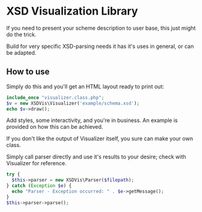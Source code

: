 # XSD Visualization Library

If you need to present your scheme description to user base, this just might do the trick.

Build for very specific XSD-parsing needs it has it's uses in general, or can be adapted.

## How to use
Simply do this and you'll get an HTML layout ready to print out:

```php
include_once "visualizer.class.php";
$v = new XSDVis\Visualizer('example/schema.xsd');
echo $v->draw();
```

Add styles, some interactivity, and you're in business. An example is provided on how this can be achieved.

If you don't like the output of Visualizer itself, you sure can make your own class.

Simply call parser directly and use it's results to your desire; check with Visualizer for reference.
```php
try {
  $this->parser = new XSDVis\Parser($filepath);
} catch (Exception $e) {
  echo "Parser - Exception occurred: " . $e->getMessage();
}
$this->parser->parse();
```